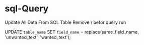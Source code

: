 # sql-Query
Update All Data From SQL Table Remove \ befor query run

 UPDATE `table_name` SET `field_name` = replace(same_field_name, \'unwanted_text\', \'wanted_text\');
